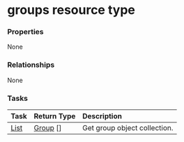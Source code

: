 # groups resource type



### Properties
None

### Relationships
None


### Tasks

| Task		   | Return Type	|Description|
|:---------------|:--------|:----------|
|[List](../api/group_list.md) | [Group](group.md) [] |Get group object collection. |

<!-- uuid: 6adfc89e-0275-4b2f-85f6-65ef2682ceb2
2015-10-15 16:17:32 UTC -->
<!-- {
  "type": "#page.annotation",
  "description": "groups resource",
  "keywords": "",
  "section": "documentation",
  "tocPath": ""
}-->